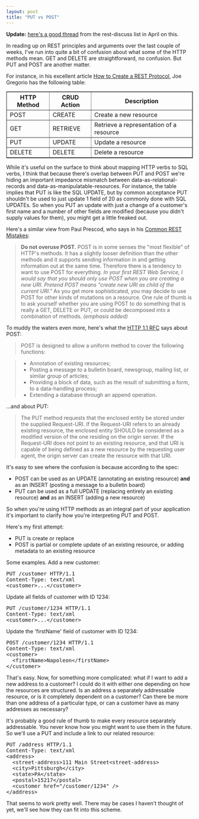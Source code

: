 ```yaml
---
layout: post
title: "PUT vs POST"
---
```




<p><b>Update:</b> <a href="http://groups.yahoo.com/group/rest-discuss/message/6207">here's a good thread</a> from the rest-discuss list in April on this.</p>

<p>In reading up on REST principles and arguments over the last couple
of weeks, I've run into quite a bit of confusion about what some of
the HTTP methods mean. GET and DELETE are straightforward, no
confusion. But PUT and POST are another matter.</p>

<p>For instance, in his excellent article 
<a href="http://www.xml.com/pub/a/2004/12/01/restful-web.html">How to 
Create a REST Protocol</a>, Joe Gregorio has the following table:</p>
   
<table border="1">
<tr align="center">
  <th>HTTP Method</th>
  <th>CRUD Action</th>
  <th>Description</th>
</tr>
<tr>
  <td>POST</td>
  <td>CREATE</td>
  <td>Create a new resource</td>
</tr>
<tr>
  <td>GET</td>
  <td>RETRIEVE</td>
  <td>Retrieve a representation of a resource</td>
</tr>
<tr>
  <td>PUT</td>
  <td>UPDATE</td>
  <td>Update a resource</td>
</tr>
<tr>
  <td>DELETE</td>
  <td>DELETE</td>
  <td>Delete a resource</td>
</tr>
</table>

<p>While it's useful on the surface to think about mapping HTTP verbs
to SQL verbs, I think that because there's overlap between PUT and
POST we're hiding an important impedance mismatch between
data-as-relational-records and data-as-manipulatable-resources. For
instance, the table implies that PUT is like the SQL UPDATE, but by
common acceptance PUT shouldn't be used to just update 1 field of 20
as commonly done with SQL UPDATEs. So when you PUT an update with just
a change of a customer's first name and a number of other fields are
modified (because you didn't supply values for them), you might get a
little freaked out.</p>

<p>Here's a similar view from Paul Prescod, who says in his 
<a href="http://www.prescod.net/rest/mistakes/">Common REST
Mistakes</a>:</p>
  
<blockquote>
<b>Do not overuse POST.</b> POST is in some senses the "most flexible"
of HTTP's methods. It has a slightly looser definition than the other
methods and it supports sending information in and getting information
out at the same time. Therefore there is a tendency to want to use
POST for everything. <em>In your first REST Web Service, I would say
that you should only use POST when you are creating a new URI. Pretend
POST means "create new URI as child of the current URI."</em> As you
get more sophisticated, you may decide to use POST for other kinds of
mutations on a resource. One rule of thumb is to ask yourself whether
you are using POST to do something that is really a GET, DELETE or
PUT, or could be decomposed into a combination of
methods. <em>(emphasis added)</em>
</blockquote>
  
<p>To muddy the waters even more, here's what the 
<a href="http://www.w3.org/Protocols/rfc2616/rfc2616.html">HTTP 1.1 RFC</a> 
says about POST:</p>
  
<blockquote>
POST is designed to allow a uniform method to cover the following
functions:
</blockquote>
  
<blockquote>
  <ul>
    <li>Annotation of existing resources;</li>
    <li>Posting a message to a bulletin board, newsgroup, mailing list,
        or similar group of articles;</li>
    <li>Providing a block of data, such as the result of submitting a
        form, to a data-handling process;</li>
    <li>Extending a database through an append operation.</li>
  </ul>
</blockquote>

<p>...and about PUT:</p>
  
<blockquote>
The PUT method requests that the enclosed entity be stored under the
supplied Request-URI. If the Request-URI refers to an already existing
resource, the enclosed entity SHOULD be considered as a modified
version of the one residing on the origin server. If the Request-URI
does not point to an existing resource, and that URI is capable of
being defined as a new resource by the requesting user agent, the
origin server can create the resource with that URI.
</blockquote>
  
<p>It's easy to see where the confusion is because according to the
spec:</p>
  
<ul>
  <li>POST can be used as an UPDATE (annotating an existing resource)
  <b>and</b> as an INSERT (posting a message to a bulletin board)</li>
  <li>PUT can be used as a full UPDATE (replacing entirely an existing
  resource) <b>and</b> as an INSERT (adding a new resource)</li>
</ul>

<p>So when you're using HTTP methods as an integral part of your
application it's important to clarify how you're interpreting PUT and
POST.</p>

<p>Here's my first attempt:</p>
  
<ul>
  <li>PUT is create or replace</li>
  <li>POST is partial or complete update of an existing resource, or
  adding metadata to an existing resource</li>
</ul>

<p>Some examples. Add a new customer:</p>
  
<pre class="sourceCode">
PUT /customer HTTP/1.1
Content-Type: text/xml
&lt;customer>...&lt;/customer>
</pre>

<p>Update all fields of customer with ID 1234:</p>
  
<pre class="sourceCode">
PUT /customer/1234 HTTP/1.1
Content-Type: text/xml
&lt;customer>...&lt;/customer>
</pre>

<p>Update the 'firstName' field of customer with ID 1234:</p>
  
<pre class="sourceCode">
POST /customer/1234 HTTP/1.1
Content-Type: text/xml
&lt;customer>
  &lt;firstName>Napoleon&lt;/firstName>
&lt;/customer>
</pre>

<p>That's easy. Now, for something more complicated: what if I want to
add a new address to a customer? I could do it with either one
depending on how the resources are structured. Is an address a
separately addressable resource, or is it completely dependent on a
customer? Can there be more than one address of a particular type, or
can a customer have as many addresses as necessary?</p>

<p>It's probably a good rule of thumb to make every resource
separately addressable. You never know how you might want to use them
in the future. So we'll use a PUT and include a link to our related
resource:</p>
  
<pre class="sourceCode">
PUT /address HTTP/1.1
Content-Type: text/xml
&lt;address>
  &lt;street-address>111 Main Street&lt;street-address>
  &lt;city>Pittsburgh&lt;/city>
  &lt;state>PA&lt;/state>
  &lt;postal>15217&lt;/postal>
  &lt;customer href="/customer/1234" />
&lt;/address>
</pre>

<p>That seems to work pretty well. There may be cases I haven't
thought of yet, we'll see how they can fit into this scheme.</p>

<p>


